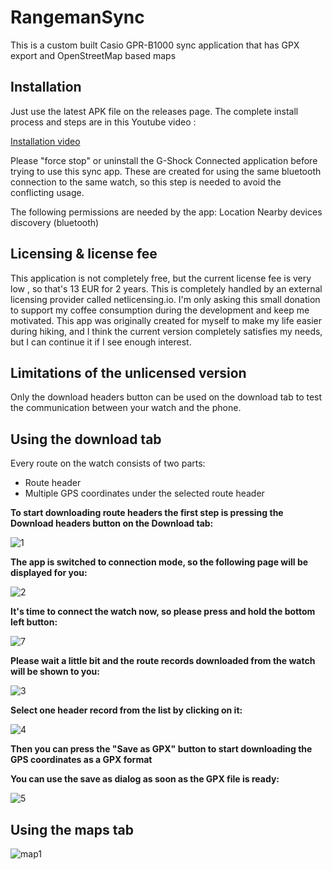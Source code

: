 # RangemanSync
This is a custom built Casio GPR-B1000 sync application that has GPX export and OpenStreetMap based maps

## Installation
Just use the latest APK file on the releases page. 
The complete install process and steps are in this Youtube video : 

[Installation video](https://youtu.be/E3N8D17JhdE)

Please "force stop" or uninstall the G-Shock Connected application before trying to use this sync app. 
These are created for using the same bluetooth connection to the same watch, so this step is needed to avoid the conflicting usage.

The following permissions are needed by the app:
Location
Nearby devices discovery (bluetooth)

## Licensing & license fee
This application is not completely free, but the current license fee is very low , so that's 13 EUR for 2 years.
This is completely handled by an external licensing provider called netlicensing.io. 
I'm only asking this small donation to support my coffee consumption during the development and keep me motivated.
This app was originally created for myself to make my life easier during hiking, and I think the current version completely satisfies my needs, but I can continue it if I see enough interest.

## Limitations of the unlicensed version
Only the download headers button can be used on the download tab to test the communication between your watch and the phone.

## Using the download tab
Every route on the watch consists of two parts:
- Route header
- Multiple GPS coordinates under the selected route header

**To start downloading route headers the first step is pressing the Download headers button on the Download tab:**

![1](https://user-images.githubusercontent.com/111239271/205501396-a3754867-a9e6-4f3c-b7c2-c621c1db4bac.jpg)

**The app is switched to connection mode, so the following page will be displayed for you:**

![2](https://user-images.githubusercontent.com/111239271/205501484-06cb3a3c-509f-4b2c-bdb2-475c3a32bb11.jpg)

**It's time to connect the watch now, so please press and hold the bottom left button:**

![7](https://user-images.githubusercontent.com/111239271/205501648-ebd2b014-b79f-408f-a8f3-ad22fa5a9d74.jpg)

**Please wait a little bit and the route records downloaded from the watch will be shown to you:**

![3](https://user-images.githubusercontent.com/111239271/205501779-2f2fb613-521c-482a-8db3-c4d84b821b0f.jpg)

**Select one header record from the list by clicking on it:**

![4](https://user-images.githubusercontent.com/111239271/205501872-8be25ca2-07c3-47e8-8818-b5b31f884882.jpg)

**Then you can press the "Save as GPX" button to start downloading the GPS coordinates as a GPX format**

**You can use the save as dialog as soon as the GPX file is ready:**

![5](https://user-images.githubusercontent.com/111239271/205501976-f6242884-a075-4c08-a630-1e4d7fa8a70c.jpg)

## Using the maps tab

![map1](https://user-images.githubusercontent.com/111239271/205502643-e7c193ed-3d98-4371-baf9-0cb017d9741e.jpg)




